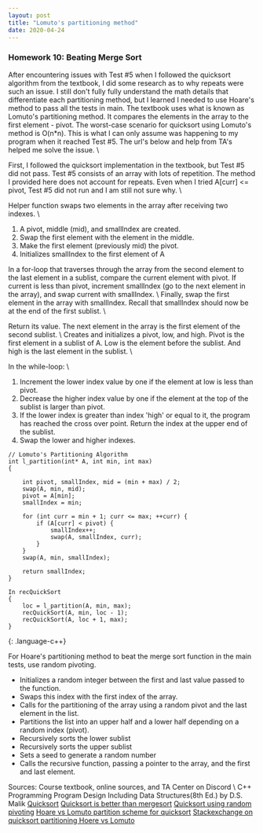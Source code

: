 ```yaml
---
layout: post
title: "Lomuto's partitioning method"
date: 2020-04-24
---
```

<h3>Homework 10: Beating Merge Sort</h3>

After encountering issues with Test #5 when I followed the quicksort algorithm from the textbook, I did some research as to why repeats were such an issue. I still don't fully fully understand the math details that differentiate each partitioning method, but I learned I needed to use Hoare's method to pass all the tests in main. The textbook uses what is known as Lomuto's partitioning method. It compares the elements in the array to the first element - pivot. The worst-case scenario for quicksort using Lomuto's method is O(n*n). This is what I can only assume was happening to my program when it reached Test #5. The url's below and help from TA's helped me solve the issue. \\

First, I followed the quicksort implementation in the textbook, but Test #5 did not pass. Test #5 consists of an array with lots of repetition. The method I provided here does not account for repeats. Even when I tried A[curr] <= pivot, Test #5 did not run and I am still not sure why. \\

Helper function swaps two elements in the array after receiving two indexes. \\
1. A pivot, middle (mid), and smallIndex are created. 
2. Swap the first element with the element in the middle.
3. Make the first element (previously mid) the pivot.
4. Initializes smallIndex to the first element of A

In a for-loop that traverses through the array from the second element to the last element in a sublist, compare the current element with pivot. If current is less than pivot, increment smallIndex (go to the next element in the array), and swap current with smallIndex. \\
Finally, swap the first element in the array with smallIndex. Recall that smallIndex should now be at the end of the first sublist. \\

Return its value. The next element in the array is the first element of the second sublist. \\
Creates and initializes a pivot, low, and high. Pivot is the first element in a sublist of A. Low is the element before the sublist. And high is the last element in the sublist. \\

In the while-loop: \\
1. Increment the lower index value by one if the element at low is less than pivot.
2. Decrease the higher index value by one if the element at the top of the sublist is larger than pivot.
3. If the lower index is greater than index 'high' or equal to it, the program has reached the cross over point. Return the index at the upper end of the sublist.
4. Swap the lower and higher indexes.

~~~~~~~~~~
// Lomuto's Partitioning Algorithm
int l_partition(int* A, int min, int max)
{

	int pivot, smallIndex, mid = (min + max) / 2;
	swap(A, min, mid);
	pivot = A[min];
	smallIndex = min;	

	for (int curr = min + 1; curr <= max; ++curr) {
		if (A[curr] < pivot) {
			smallIndex++;
			swap(A, smallIndex, curr);
		}
	}
	swap(A, min, smallIndex);

	return smallIndex;
}

In recQuickSort 
{
	loc = l_partition(A, min, max);
	recQuickSort(A, min, loc - 1);	
	recQuickSort(A, loc + 1, max);
}
~~~~~~~~~~
{: .language-c++}

For Hoare's partitioning method to beat the merge sort function in the main tests, use random pivoting. 
* Initializes a random integer between the first and last value passed to the function.
* Swaps this index with the first index of the array.
* Calls for the partitioning of the array using a random pivot and the last element in the list.
* Partitions the list into an upper half and a lower half depending on a random index (pivot).
* Recursively sorts the lower sublist
* Recursively sorts the upper sublist
* Sets a seed to generate a random number
* Calls the recursive function, passing a pointer to the array, and the first and last element.

Sources: Course textbook, online sources, and TA Center on Discord \\
C++ Programming Program Design Including Data Structures(8th Ed.) by D.S. Malik 
[Quicksort](https://www.geeksforgeeks.org/quick-sort/)
[Quicksort is better than mergesort](https://www.geeksforgeeks.org/quicksort-better-mergesort/?ref=rp)
[Quicksort using random pivoting](https://www.geeksforgeeks.org/quicksort-using-random-pivoting/)
[Hoare vs Lomuto partition scheme for quicksort](https://www.geeksforgeeks.org/hoares-vs-lomuto-partition-scheme-quicksort/)
[Stackexchange on quicksort partitioning Hoere vs Lomuto](https://cs.stackexchange.com/questions/11458/quicksort-partitioning-hoare-vs-lomuto)